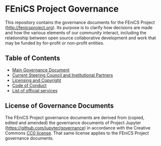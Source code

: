 # FEniCS Project Governance

This repository contains the governance documents for the FEniCS
Project (<http://fenicsproject.org>). Its purpose is to clarify how
decisions are made and how the various elements of our community
interact, including the relationship between open source collaborative
development and work that may be funded by for-profit or non-profit
entities.


## Table of Contents

* [Main Governance Document](governance.md)
* [Current Steering Council and Institutional Partners](people.md)
* [Licensing and Copyright](project-license.md)
* [Code of Conduct](code-of-conduct.md)
* [List of official services](official-services.md)

## License of Governance Documents

The FEniCS Project governance documents are derived from (copied,
edited and amended) the governance documents of Project Jupyter
(<https://github.com/jupyter/governance>) in accordance with the
Creative Commons
[CC0 license](http://creativecommons.org/publicdomain/zero/1.0/). That
same license applies to the FEniCS Project governance documents.

